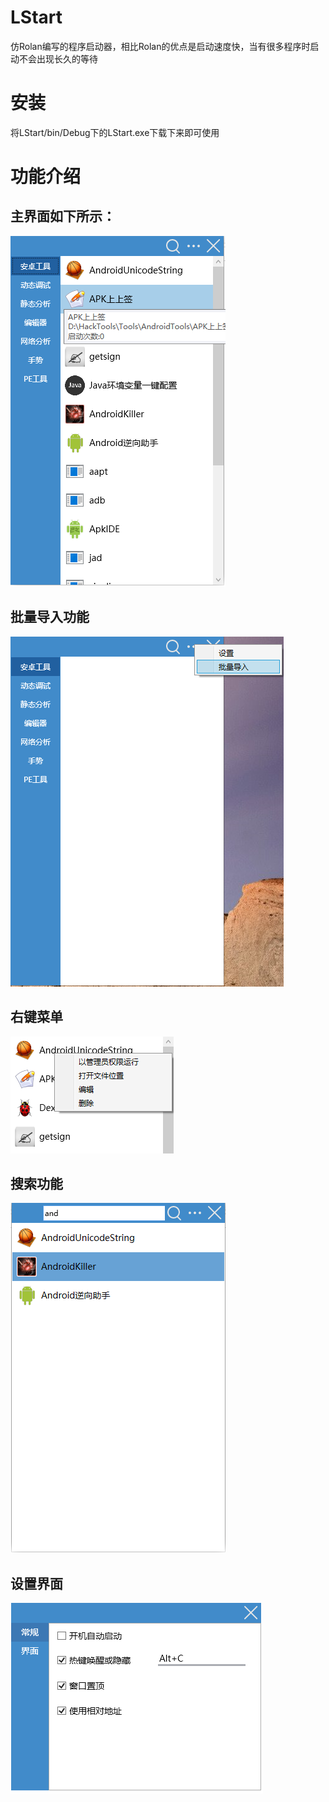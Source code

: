 # LStart
仿Rolan编写的程序启动器，相比Rolan的优点是启动速度快，当有很多程序时启动不会出现长久的等待
# 安装
将LStart/bin/Debug下的LStart.exe下载下来即可使用
# 功能介绍
## 主界面如下所示：
![](pic/主界面.png)

## 批量导入功能

![](pic/批量导入.png)

## 右键菜单

![](pic/右键功能.png)

## 搜索功能
![](pic/搜索.png)

## 设置界面

![](pic/设置界面.png)
